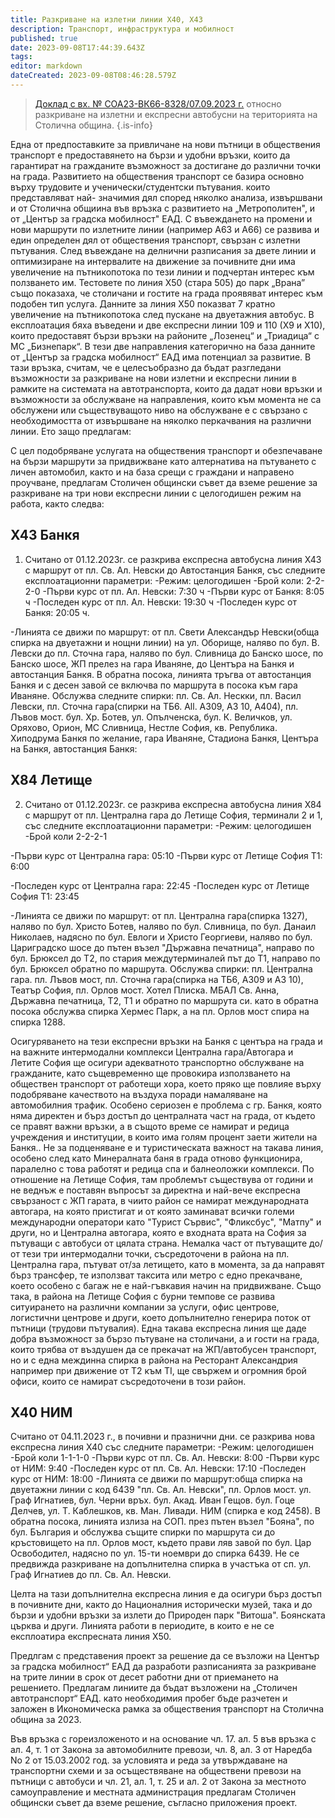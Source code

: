 ```yaml
---
title: Разкриване на излетни линии Х40, Х43
description: Транспорт, инфраструктура и мобилност
published: true
date: 2023-09-08T17:44:39.643Z
tags: 
editor: markdown
dateCreated: 2023-09-08T08:46:28.579Z
---
```


> [Доклад с вх. № СОА23-ВК66-8328/07.09.2023 г.](https://drive.google.com/file/d/1dKxoC5l5t6EgVoVAcrwUGX08GfxxLk8q/view?usp=drive_link) относно разкриване на излетни и експресни автобусни на територията на Столична община.
{.is-info}


Една от предпоставките за привличане на нови пътници в обществения транспорт е предоставянето на бързи и удобни връзки, които да гарантират на гражданите възможност за достигане до различни точки на града. Развитието на обществения транспорт се базира основно върху трудовите и ученически/студентски пътувания. които представляват най- значимия дял според няколко анализа, извършвани и от Столична общиина във връзка с развитието на „Метрополитен", и от „Център за градска мобилност" ЕАД. С въвеждането на промени и нови маршрути по излетните линии (например А63 и А66) се развива и един определен дял от обществения транспорт, свързан с излетни пътувания. След въвеждане на делнични разписания за двете линии и оптимизиране на интервалите на движение за почивните дни има увеличение на пътникопотока по тези линии и подчертан интерес към ползването им. Тестовете по линия Х50 (стара 505) до парк „Врана” също показаха, че столичани и гостите на града проявяват интерес към подобен тип услуга. Данните за линия Х50 показват 7 кратно увеличение на пътникопотока след пускане на двуетажния автобус. В експлоатация бяха въведени и две експресни линии 109 и 110 (Х9 и Х10), които предоставят бързи връзки на районите „Лозенец“ и „Триадица“ с МС „Бизнепарк“. В тези две направления категорично на база данните от „Център за градска мобилност“ ЕАД има потенциал за развитие. В тази връзка, считам, че е целесъобразно да бъдат разгледани възможности за разкриване на нови излетни и експресни линии в рамките на системата на автотранспорта, които да дадат нови връзки и възможности за обслужване на направления, които към момента не са обслужени или съществуващото ниво на обслужване е с свързано с необходимостта от извършване на няколко перкачвания на различни линии. Ето защо предлагам:

С цел подобряване услугата на обществения транспорт и обезпечаване на бързи маршрути за придвижване като алтернатива на пътуването с личен автомобил, както и на база срещи с граждани и направено проучване, предлагам Столичен общински съвет да вземе решение за разкриване на три нови експресни линии с целогодишен режим на работа, както следва:

## X43 Банкя
1. Считано от 01.12.2023г. се разкрива експресна автобусна линия Х43 с маршрут от пл. Св. Ал. Невски до Автостанция Банкя, със следните експлоатационни параметри: 
-Режим: целогодишен 
-Брой коли: 2-2-2-0 
-Първи курс от пл. Ал. Невски: 7:30 ч 
-Първи курс от Банкя: 8:05 ч 
-Последен курс от пл. Ал. Невски: 19:30 ч 
-Последен курс от Банкя: 20:05 ч. 

-Линията се движи по маршрут: от пл. Свети Александър Невски(обща спирка на двуетажни и нощни линии) на ул. Оборище, наляво по бул. В. Левски до пл. Сточна гара, наляво по бул. Сливница до Банско шосе, по Банско шосе, ЖП прелез на гара Иваняне, до Центъра на Банкя и автостанция Банкя. В обратна посока, линията тръгва от автостанция Банкя и с десен завой се включва по маршрута в посока към гара Иваняне. Обслужва следните спирки: пл. Св. Ал. Нескки, пл. Васил Левски, пл. Сточна гара(спирки на ТБ6. All. А309, АЗ 10, А404), пл. Лъвов мост. бул. Хр. Ботев, ул. Опълченска, бул. К. Величков, ул. Оряхово, Орион, МС Сливница, Нестле София, кв. Република. Хиподрума Банкя по желание, гара Иваняне, Стадиона Банкя, Центъра на Банкя, автостанция Банкя:

## X84 Летище
2. Считано от 01.12.2023г. се разкрива експресна автобусна линия Х84 с маршрут от пл. Централна гара до Летище София, терминали 2 и 1, със следните експлоатационни параметри: -Режим: целогодишен -Брой коли 2-2-2-1 

-Първи курс от Централна гара: 05:10 -Първи курс от Летище София Т1: 6:00 

-Последен курс от Централна гара: 22:45 -Последен курс от Летище София Т1: 23:45 

-Линията се движи по маршрут: от пл. Централна гара(спирка 1327), наляво по бул. Христо Ботев, наляво по бул. Сливница, по бул. Данаил Николаев, надясно по бул. Евлоги и Христо Георгиеви, наляво по бул. Цариградско шосе до пътен възел "Държавна печатница", направо по бул. Брюксел до Т2, по стария междутерминалей път до Т1, направо по бул. Брюксел обратно по маршрута. Обслужва спирки: пл. Централна гара. пл. Лъвов мост, пл. Сточна гара(спирка на ТБ6, А309 и АЗ 10), Театър София, пл. Орлов мост. Хотел Плиска. МБАЛ Св. Анна, Държавна печатница, Т2, Т1 и обратно по маршрута си. като в обратна посока обслужва спирка Хермес Парк, а на пл. Орлов мост спира на спирка 1288.

Осигуряването на тези експресни връзки на Банкя с центъра на града и на важните интермодални комплекси Централна гара/Автогара и Летите София ще осигури адекватното транспортно обслужване на гражданите, като същевременно ще провокира използването на обществен транспорт от работещи хора, което пряко ще повлияе върху подобряване качеството на въздуха поради намаляване на автомобилния трафик. Особено сериозен е проблема с гр. Банкя, която няма директен и бърз достъп до централната част на града, от където се правят важни връзки, а в същото време се намират и редица учреждения и институции, в които има голям процент заети жители на Банкя.. Не за подценяване е и туристическата важност на такава линия, особено след като Минералната баня в града отново функционира, паралелно с това работят и редица спа и балнеоложки комплекси. По отношение на Летище София, там проблемът съществува от години и не веднъж е поставян въпросът за директна и най-вече експресна свързаност с ЖП гарата, в чиито район се намират международната автогара, на която пристигат и от която заминават всички големи международни оператори като "Турист Сървис", "Фликсбус", "Матпу" и други, но и Централна автогара, която е входната врата на София за пътуващи с автобуси от цялата страна. Немалка част от пътуващите до/от тези три интермодални точки, съсредоточени в района на пл. Централна гара, пътуват от/за летището, като в момента, за да направят бърз трансфер, те използват таксита или метро с едно прекачване, което особено с багаж не е най-гъвкавия начин на придвижване. Също така, в района на Летище София с бурни темпове се развива ситуирането на различни компании за услуги, офис центрове, логистични центрове и други, което допълнително генерира поток от пътници (трудови пътувалия). Една такава експресна линия ще даде добра възможност за бързо пътуване на столичани, а и гости на града, които трябва от въздушен да се прекачат на ЖП/автобусен транспорт, но и с една междинна спирка в района на Ресторант Александрия например при движение от Т2 към TI, ще свържем и огромния брой офиси, които се намират съсредоточени в този район. 

## X40 НИМ
Считано от 04.11.2023 г., в почивни и празнични дни. се разкрива нова експресна линия Х40 със следните параметри: -Режим: целогодишен 
-Брой коли 1-1-1-0 
-Първи курс от пл. Св. Ал. Невски: 8:00 -Първи курс от НИМ: 9:40 -Последен курс от пл. Св. Ал. Невски: 17:10 
-Последен курс от НИМ: 18:00 
-Линията се движи по маршрут:обща спирка на двуетажни линии с код 6439 "пл. Св. Ал. Невски", пл. Орлов мост. ул. Граф Игнатиев, бул. Черни връх. бул. Акад. Иван Гещов. бул. Гоце Делчев, ул. Т. Каблешков, кв. Ман. Ливади. НИМ (спирка е код 2458). В обратна посока, линията излиза на СОП. през пътен възел "Бояна", по бул. България и обслужва същите спирки по маршрута си до кръстовището на пл. Орлов мост, където прави ляв завой по бул. Цар Освободител, надясно по ул. 15-ти ноември до спирка 6439. Не се предвижда разкриване на допълнителна спирка в участъка от сп. ул. Граф Игнатиев до пл. Св. Ал. Невски.

Целта на тази допълнителна експресна линия е да осигури бърз достъп в почивните дни, както до Националния исторически музей, така и до бързи и удобни връзки за излети до Природен парк "Витоша". Боянската църква и други. Линията работи в периодите, в които е не се експлоатира експресната линия Х50.

Предлгам с представения проект за решение да се възложи на Център за градска мобилност“ ЕАД да разработи разписанията за разкриване на трите линии в срок от десет работни дни от приемането на решението. Предлагам линиите да бъдат възложени на „Столичен автотранспорт“ ЕАД. като необходимия пробег бъде разчетен и заложен в Икономическа рамка за обществения транспорт на Столична община за 2023. 

Във връзка с гореизложеното и на основание чл. 17. ал. 5 във връзка с ал. 4, т. 1 от Закона за автомобилните превози, чл. 8, ал. 3 от Наредба No 2 от 15.03.2002 год. за условията и реда за утвърждаване на транспортни схеми и за осъществяване на обществени превози на пътници с автобуси и чл. 21, ал. 1, т. 25 и ал. 2 от Закона за местното самоуправление и местната администрация предлагам Столичен общински съвет да вземе решение, съгласно приложения проект.

